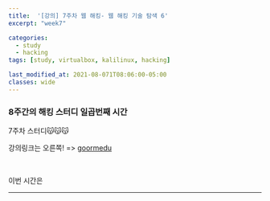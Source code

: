 ```yaml
---
title:  '[강의] 7주차 웹 해킹- 웹 해킹 기술 탐색 6'
excerpt: "week7"

categories:
  - study
  - hacking
tags: [study, virtualbox, kalilinux, hacking]

last_modified_at: 2021-08-071T08:06:00-05:00
classes: wide
--- 
```


### 8주간의 해킹 스터디 일곱번째 시간
7주차 스터디😽😽😽

강의링크는 오른쪽! => [goormedu](https://edu.goorm.io/lecture/4953/화이트해커가-되기-위한-8가지-웹-해킹-기술)

<br>

이번 시간은 
<hr>
